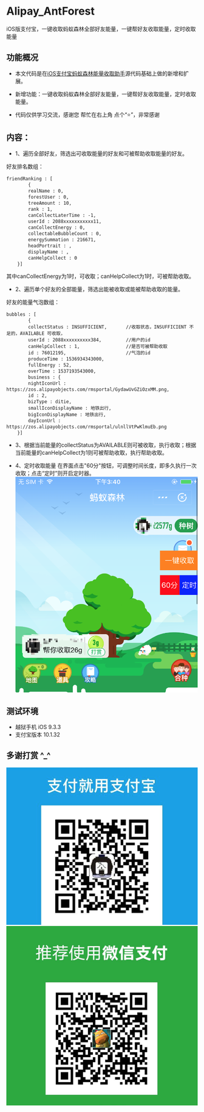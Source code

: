 # Alipay_AntForest
iOS版支付宝，一键收取蚂蚁森林全部好友能量，一键帮好友收取能量，定时收取能量

## 功能概况
- 本文代码是在[iOS支付宝蚂蚁森林能量收取助手](https://github.com/hackxhj/alipayForestTweak)源代码基础上做的新增和扩展。

- 新增功能：一键收取蚂蚁森林全部好友能量，一键帮好友收取能量，定时收取能量。

- 代码仅供学习交流，感谢您 帮忙在右上角 点个“⭐️”，非常感谢


## 内容：

- 1、遍历全部好友，筛选出可收取能量的好友和可被帮助收取能量的好友。

好友排名数组：
```
friendRanking : [
		{
		realName : 0,
		forestUser : 0,
		treeAmount : 10,
		rank : 1,
		canCollectLaterTime : -1,
		userId : 2088xxxxxxxxxxx11,
		canCollectEnergy : 0,
		collectableBubbleCount : 0,
		energySummation : 216671,
		headPortrait : ,
		displayName : ,
		canHelpCollect : 0
	}]
```
其中canCollectEnergy为1时，可收取；canHelpCollect为1时，可被帮助收取。


- 2、遍历单个好友的全部能量，筛选出能被收取或能被帮助收取的能量。

好友的能量气泡数组：
```
bubbles : [
		{
		collectStatus : INSUFFICIENT,		//收取状态，INSUFFICIENT 不足的，AVAILABLE 可收取，
		userId : 2088xxxxxxxxxx384,			//用户的id
		canHelpCollect : 1,					//是否可被帮助收取
		id : 76012195,						//气泡的id
		produceTime : 1536934343000,
		fullEnergy : 52,
		overTime : 1537193543000,
		business : {
		nightIconUrl : https://zos.alipayobjects.com/rmsportal/GydawUvGZiOzxMM.png,
		id : 2,
		bizType : ditie,
		smallIconDisplayName : 地铁出行,
		bigIconDisplayName : 地铁出行,
		dayIconUrl : https://zos.alipayobjects.com/rmsportal/ulnllVtPwKlmuEb.png
	}]
```




- 3、根据当前能量的collectStatus为AVAILABLE则可被收取，执行收取；根据当前能量的canHelpCollect为1则可被帮助收取，执行帮助收取。


- 4、定时收取能量
在界面点击"60分"按钮，可调整时间长度，即多久执行一次收取；点击“定时”则开启定时器。
![界面](./images/buttons@2x.png)


## 测试环境
- 越狱手机 iOS 9.3.3
- 支付宝版本 10.1.32


## 多谢打赏 ^_^
![支付宝](./images/zhifubao@2x.png) ![微信](./images/wechatpay@2x.png)


